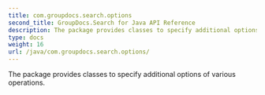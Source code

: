```yaml
---
title: com.groupdocs.search.options
second_title: GroupDocs.Search for Java API Reference
description: The package provides classes to specify additional options of various operations.
type: docs
weight: 16
url: /java/com.groupdocs.search.options/
---
```


The package provides classes to specify additional options of various operations.

